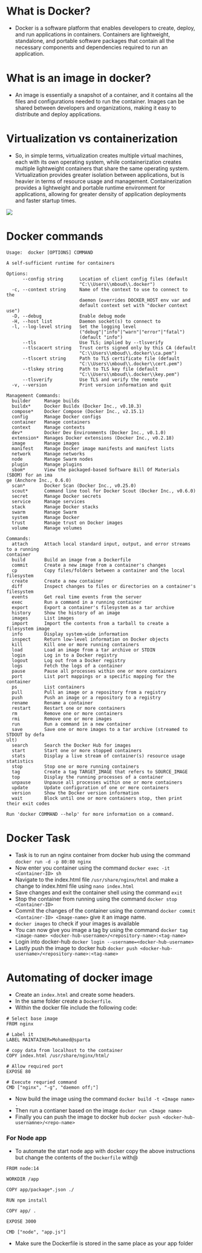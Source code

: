 # What is Docker? 
- Docker is a software platform that enables developers to create, deploy, and run applications in containers. Containers are lightweight, standalone, and portable software packages that contain all the necessary components and dependencies required to run an application.

# What is an image in docker?
- An image is essentially a snapshot of a container, and it contains all the files and configurations needed to run the container. Images can be shared between developers and organizations, making it easy to distribute and deploy applications.

# Virtualization vs containerization
- So, in simple terms, virtualization creates multiple virtual machines, each with its own operating system, while containerization creates multiple lightweight containers that share the same operating system. Virtualization provides greater isolation between applications, but is heavier in terms of resource usage and management. Containerization provides a lightweight and portable runtime environment for applications, allowing for greater density of application deployments and faster startup times.

![](./images/docker_diagram.png)

# Docker commands
```
Usage:  docker [OPTIONS] COMMAND

A self-sufficient runtime for containers

Options:
      --config string      Location of client config files (default
                           "C:\\Users\\mboud\\.docker")
  -c, --context string     Name of the context to use to connect to the
                           daemon (overrides DOCKER_HOST env var and
                           default context set with "docker context use")
  -D, --debug              Enable debug mode
  -H, --host list          Daemon socket(s) to connect to
  -l, --log-level string   Set the logging level
                           ("debug"|"info"|"warn"|"error"|"fatal")
                           (default "info")
      --tls                Use TLS; implied by --tlsverify
      --tlscacert string   Trust certs signed only by this CA (default
                           "C:\\Users\\mboud\\.docker\\ca.pem")
      --tlscert string     Path to TLS certificate file (default
                           "C:\\Users\\mboud\\.docker\\cert.pem")
      --tlskey string      Path to TLS key file (default
                           "C:\\Users\\mboud\\.docker\\key.pem")
      --tlsverify          Use TLS and verify the remote
  -v, --version            Print version information and quit

Management Commands:
  builder     Manage builds
  buildx*     Docker Buildx (Docker Inc., v0.10.3)
  compose*    Docker Compose (Docker Inc., v2.15.1)
  config      Manage Docker configs
  container   Manage containers
  context     Manage contexts
  dev*        Docker Dev Environments (Docker Inc., v0.1.0)
  extension*  Manages Docker extensions (Docker Inc., v0.2.18)
  image       Manage images
  manifest    Manage Docker image manifests and manifest lists
  network     Manage networks
  node        Manage Swarm nodes
  plugin      Manage plugins
  sbom*       View the packaged-based Software Bill Of Materials (SBOM) for an ima
ge (Anchore Inc., 0.6.0)
  scan*       Docker Scan (Docker Inc., v0.25.0)
  scout*      Command line tool for Docker Scout (Docker Inc., v0.6.0)
  secret      Manage Docker secrets
  service     Manage services
  stack       Manage Docker stacks
  swarm       Manage Swarm
  system      Manage Docker
  trust       Manage trust on Docker images
  volume      Manage volumes

Commands:
  attach      Attach local standard input, output, and error streams to a running
container
  build       Build an image from a Dockerfile
  commit      Create a new image from a container's changes
  cp          Copy files/folders between a container and the local filesystem
  create      Create a new container
  diff        Inspect changes to files or directories on a container's filesystem
  events      Get real time events from the server
  exec        Run a command in a running container
  export      Export a container's filesystem as a tar archive
  history     Show the history of an image
  images      List images
  import      Import the contents from a tarball to create a filesystem image
  info        Display system-wide information
  inspect     Return low-level information on Docker objects
  kill        Kill one or more running containers
  load        Load an image from a tar archive or STDIN
  login       Log in to a Docker registry
  logout      Log out from a Docker registry
  logs        Fetch the logs of a container
  pause       Pause all processes within one or more containers
  port        List port mappings or a specific mapping for the container
  ps          List containers
  pull        Pull an image or a repository from a registry
  push        Push an image or a repository to a registry
  rename      Rename a container
  restart     Restart one or more containers
  rm          Remove one or more containers
  rmi         Remove one or more images
  run         Run a command in a new container
  save        Save one or more images to a tar archive (streamed to STDOUT by defa
ult)
  search      Search the Docker Hub for images
  start       Start one or more stopped containers
  stats       Display a live stream of container(s) resource usage statistics
  stop        Stop one or more running containers
  tag         Create a tag TARGET_IMAGE that refers to SOURCE_IMAGE
  top         Display the running processes of a container
  unpause     Unpause all processes within one or more containers
  update      Update configuration of one or more containers
  version     Show the Docker version information
  wait        Block until one or more containers stop, then print their exit codes

Run 'docker COMMAND --help' for more information on a command.
```



# Docker Task
- Task is to run an nginx container from docker hub using the command `docker run -d -p 80:80 nginx`
- Now enter you container using the command `docker exec -it <Container-ID> sh`
- Navigate to the index.html file `/usr/share/nginx/html` and make a change to index.html file using `nano index.html`
- Save changes and exit the container shell using the command `exit`
- Stop the container from running using the command `docker stop <Container-ID>`
- Commit the changes of the container using the command `docker commit <Container-ID> <Image-name>` give it an image name.
- `docker images` to check if your images is available
- You can now give you image a tag by using the command `docker tag <image-name> <docker-hub-username>/<repository-name>:<tag-name>`
- Login into docker-hub `docker login --username=<docker-hub-username>`
- Lastly push the image to docker hub `docker push <docker-hub-username>/<repository-name>:<tag-name>`

# Automating of docker image
- Create an `index.html` and create some headers.
- In the same folder create a `Dockerfile`.
- Within the docker file include the following code:
```
# Select base image
FROM nginx

# Label it
LABEL MAINTAINER=Mohamed@sparta

# copy data from localhost to the container
COPY index.html /usr/share/nginx/html/

# Allow required port
EXPOSE 80

# Execute requried command 
CMD ["nginx", "-g", "daemon off;"]
```
- Now build the image using the command `docker build -t <Image name> .`
- Then run a contianer based on the image `docker run <Image name>`
- Finally you can push the image to docker hub `docker push <docker-hub-usernamne>/<repo-name>`

### For Node app
- To automate the start node app with docker copy the above instructions but change the contents of the `Dockerfile` with@
```
FROM node:14

WORKDIR /app

COPY app/package*.json ./

RUN npm install

COPY app/ .

EXPOSE 3000

CMD ["node", "app.js"]
```
- Make sure the Dockerfile is stored in the same place as your app folder